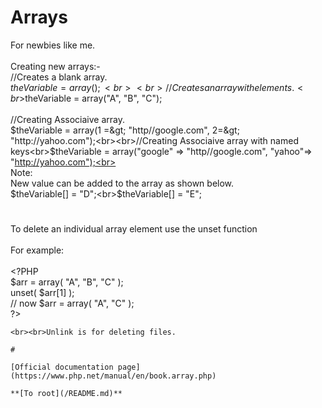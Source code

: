 # Arrays



For newbies like me.<br><br>Creating new arrays:-<br>//Creates a blank array.<br>$theVariable = array();<br><br>//Creates an array with elements.<br>$theVariable = array("A", "B", "C");<br><br>//Creating Associaive array.<br>$theVariable = array(1 =&gt; "http//google.com", 2=&gt; "http://yahoo.com");<br><br>//Creating Associaive array with named keys<br>$theVariable = array("google" =&gt; "http//google.com", "yahoo"=&gt; "http://yahoo.com");<br><br>Note:<br>New value can be added to the array as shown below.<br>$theVariable[] = "D";<br>$theVariable[] = "E";  

#

To delete an individual array element use the unset function<br><br>For example:<br><br>&lt;?PHP<br>    $arr = array( "A", "B", "C" );<br>    unset( $arr[1] );<br>    // now $arr = array( "A", "C" );<br>?>
```
<br><br>Unlink is for deleting files.  

#

[Official documentation page](https://www.php.net/manual/en/book.array.php)

**[To root](/README.md)**